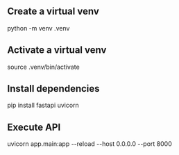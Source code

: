 ## Create a virtual venv
python -m venv .venv

## Activate a virtual venv
source .venv/bin/activate

## Install dependencies
pip install fastapi uvicorn

## Execute API
uvicorn app.main:app --reload --host 0.0.0.0 --port 8000
